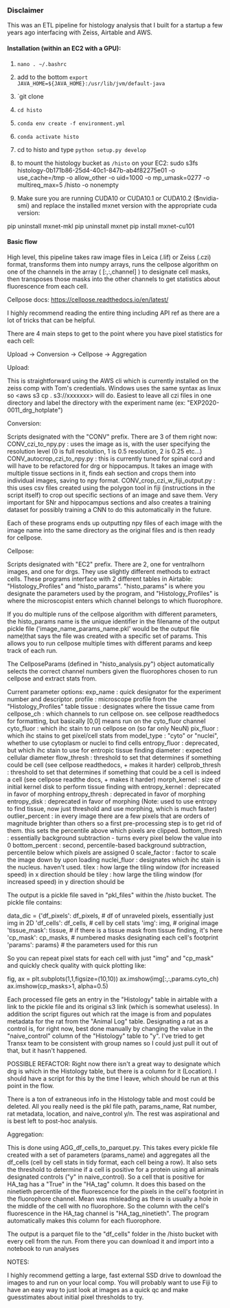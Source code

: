 ### Disclaimer

This was an ETL pipeline for histology analysis that I built for a startup a few years ago interfacing with Zeiss, Airtable and AWS. 


#### Installation (within an EC2 with a GPU):

1. `nano . ~/.bashrc`

2. add to the bottom `export JAVA_HOME=${JAVA_HOME}:/usr/lib/jvm/default-java`
3. `git clone <repo>
4. `cd histo`
5. `conda env create -f environment.yml`
6. `conda activate histo`
7. cd to histo and type `python setup.py develop`
8. to mount the histology bucket as `/histo` on your EC2:
sudo s3fs histology-0b171b86-25d4-40c1-847b-ab4f82275e01 -o use_cache=/tmp -o allow_other -o uid=1000 -o mp_umask=0277 -o multireq_max=5 /histo -o nonempty
9. Make sure you are running CUDA10 or CUDA10.1 or CUDA10.2 ($nvidia-smi) and replace the installed mxnet version with the appropriate cuda version:

pip uninstall mxnet-mkl
pip uninstall mxnet
pip install mxnet-cu101


#### Basic flow

High level, this pipeline takes raw image files in Leica (.lif) or Zeiss (.czi) format, transforms them into numpy
arrays, runs the cellpose algorithm on one of the channels in the array ( [:,:,channel] ) to designate cell masks,
then transposes those masks into the other channels to get statistics about fluorescence from each cell.

Cellpose docs: https://cellpose.readthedocs.io/en/latest/

I highly recommend reading the entire thing including API ref as there are a lot of tricks that can be helpful.

There are 4 main steps to get to the point where you have pixel statistics for each cell:

Upload -> Conversion -> Cellpose -> Aggregation

Upload:

This is straightforward using the AWS cli which is currently installed on the zeiss comp with Tom's credentials.
Windows uses the same syntax as linux so <aws s3 cp . s3://xxxxxxx> will do. Easiest to leave all czi files in
one directory and label the directory with the experiment name (ex: "EXP2020-0011_drg_hotplate")

Conversion:

Scripts designated with the "CONV" prefix. There are 3 of them right now:
CONV_czi_to_npy.py : uses the image as is, with the user specifying the resolution level (0 is full resolution, 1 is 0.5 resolution, 2 is 0.25 etc...)
CONV_autocrop_czi_to_npy.py : this is currently tuned for spinal cord and will have to be refactored for drg or hippocampus.
It takes an image with multiple tissue sections in it, finds eah section and crops them into individual images, saving to npy format.
CONV_crop_czi_w_fiji_output.py : this uses csv files created using the polygon tool in fiji (instructions in the script
itself) to crop out specific sections of an image and save them. Very important for SNr and hippocampus sections and also creates a
training dataset for possibly training a CNN to do this automatically in the future.

Each of these programs ends up outputting npy files of each image with the image name into the same directory as the
original files and is then ready for cellpose.

Cellpose:

Scripts designated with "EC2" prefix. There are 2, one for ventralhorn images, and one for drgs. They use slightly different
methods to extract cells. These programs interface with 2 different tables in Airtable: "Histology_Profiles" and
"histo_params". "histo_params" is where you designate the parameters used by the program, and "Histology_Profiles"
is where the microscopist enters which channel belongs to which fluorophore.

If you do multiple runs of the cellpose algorithm with different parameters, the histo_params name is the unique identifier
in the filename of the output pickle file ('image_name_params_name.pkl' would be the output file name)that says the file
was created with a specific set of params. This allows you to run cellpose multiple times with different
params and keep track of each run.

The CellposeParams (defined in "histo_analysis.py") object automatically selects the correct channel numbers given the fluorophores chosen to run cellpose
and extract stats from.

Current parameter options:
exp_name : quick designator for the experiment number and descriptor.
profile : microscope profile from the "Histology_Profiles" table
tissue : designates where the tissue came from
cellpose_ch : which channels to run cellpose on. see cellpose readthedocs for formatting, but basically [0,0] means run on the cyto_fluor channel
cyto_fluor : which ihc stain to run cellpose on (so far only NeuN)
pix_fluor : which ihc stains to get pixel/cell stats from
model_type : "cyto" or "nuclei", whether to use cytoplasm or nuclei to find cells
entropy_fluor : deprecated, but which ihc stain to use for entropic tissue finding
diameter : expected cellular diameter
flow_thresh : threshold to set that determines if something could be cell (see cellpose readthedocs, + makes it harder)
cellprob_thresh : threshold to set that determines if something that could be a cell is indeed a cell (see cellpose readthe docs, + makes it harder)
morph_kernel : size of initial kernel disk to perform tissue finding with
entropy_kernel : deprecated in favor of morphing
entropy_thresh : deprecated in favor of morphing
entropy_disk : deprecated in favor of morphing
(Note: used to use entropy to find tissue, now just threshold and use morphing, which is much faster)
outlier_percent : in every image there are a few pixels that are orders of magnitude brighter than others so a first
pre-processing step is to get rid of them. this sets the percentile above which pixels are clipped.
bottom_thresh : essentially background subtraction - turns every pixel below the value into 0
bottom_percent : second, percentile-based background subtraction, percentile below which pixels are assigned 0
scale_factor : factor to scale the image down by upon loading
nuclei_fluor : designates which ihc stain is the nucleus. haven't used.
tilex : how large the tiling window (for increased speed) in x direction should be
tiley : how large the tiling window (for increased speed) in y direction should be

The output is a pickle file saved in "pkl_files" within the /histo bucket. The pickle file contains:

data_dic = {'df_pixels': df_pixels,     # df of unraveled pixels, essentially just img in 2D
                'df_cells': df_cells,   # cell by cell stats
                'img': img,             # original image
                'tissue_mask': tissue,  # if there is a tissue mask from tissue finding, it's here
                'cp_mask': cp_masks,    # numbered masks designating each cell's footprint
                'params': params}       # the parameters used for this run

So you can repeat pixel stats for each cell with just "img" and "cp_mask" and quickly check quality with quick plotting like:

fig, ax = plt.subplots(1,1,figsize=(10,10))
ax.imshow(img[:,:,params.cyto_ch)
ax.imshow(cp_masks>1, alpha=0.5)

Each processed file gets an entry in the "Histology" table in airtable with a link to the pickle file and its original s3 link (which is somewhat useless).
In addition the script figures out which rat the image is from and populates metadata for the rat from the "Animal Log" table.
Designating a rat as a control is, for right now, best done manually by changing the value in the "naive_control" column of the "Histology"
table to "y". I've tried to get Transx team to be consistent with group names so I could just pull it out of that, but it hasn't happened.

POSSIBLE REFACTOR: Right now there isn't a great way to designate which drg is which in the Histology table, but there is a column for it (Location).
I should have a script for this by the time I leave, which should be run at this point in the flow.

There is a ton of extraneous info in the Histology table and most could be deleted. All you really need is the pkl file path, params_name, Rat number,
rat metadata, location, and naive_control y/n. The rest was aspirational and is best left to post-hoc analysis.


Aggregation:

This is done using AGG_df_cells_to_parquet.py. This takes every pickle file created with a set of parameters (params_name) and
aggregates all the df_cells (cell by cell stats in tidy format, each cell being a row). It also sets the threshold to determine
if a cell is positive for a protein using all animals
designated controls ("y" in naive_control). So a cell that is positive for HA_tag has a "True" in the "HA_tag" column. It does
this based on the ninetieth percentile of the fluorescence for the pixels in the cell's footprint in the fluorophore channel. Mean
was misleading as there is usually a hole in the middle of the cell with no fluorophore. So the column with the cell's fluorescence
in the HA_tag channel is "HA_tag_ninetieth". The program automatically makes this column for each fluorophore.

The output is a parquet file to the "df_cells" folder in the /histo bucket with every cell from the run.
From there you can download it and import into a notebook to run analyses





NOTES:

I highly recommend getting a large, fast external SSD drive to download the images to and run on your local comp.
You will probably want to use Fiji to have an easy way to just look at images as a quick qc and make guesstimates about
initial pixel thresholds to try.
